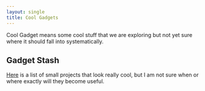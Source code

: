 ```yaml
---
layout: single
title: Cool Gadgets
---
```


Cool Gadget means some cool stuff that we are exploring but not yet sure where it should fall into systematically.

## Gadget Stash

[Here](./gadget-stash.md) is a list of small projects that look really cool, but I am not sure when or where exactly will they become useful.
